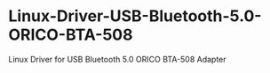 # Linux-Driver-USB-Bluetooth-5.0-ORICO-BTA-508
Linux Driver for USB Bluetooth 5.0 ORICO BTA-508 Adapter
